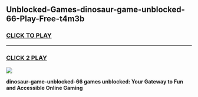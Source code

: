 
## Unblocked-Games-dinosaur-game-unblocked-66-Play-Free-t4m3b
<h3>
<a href="https://premium76.site?title=dinosaur-game-unblocked-66&ref=17A">CLICK TO PLAY</a></h3>
<hr>

<h3>
<a href="https://premium76.site?title=dinosaur-game-unblocked-66&ref=17A">CLICK 2 PLAY</a>
  
</h3>

<a href="https://premium76.site?title=dinosaur-game-unblocked-66&ref=17A"><img src="https://clearcache.store/games.png"></a>


**dinosaur-game-unblocked-66 games unblocked: Your Gateway to Fun and Accessible Online Gaming**
